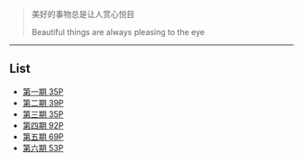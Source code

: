 > 美好的事物总是让人赏心悦目
>
> Beautiful things are always pleasing to the eye

---

## List

- [第一期 35P](01.md)
- [第二期 39P](02.md)
- [第三期 35P](03.md)
- [第四期 92P](04.md)
- [第五期 69P](05.md)
- [第六期 53P](06.md)
